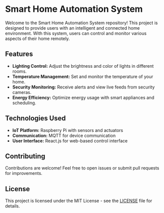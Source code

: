 # Smart Home Automation System

Welcome to the Smart Home Automation System repository! This project is designed to provide users with an intelligent and connected home environment. With this system, users can control and monitor various aspects of their home remotely.

## Features

- **Lighting Control:** Adjust the brightness and color of lights in different rooms.
- **Temperature Management:** Set and monitor the temperature of your home.
- **Security Monitoring:** Receive alerts and view live feeds from security cameras.
- **Energy Efficiency:** Optimize energy usage with smart appliances and scheduling.

## Technologies Used

- **IoT Platform:** Raspberry Pi with sensors and actuators
- **Communication:** MQTT for device communication
- **User Interface:** React.js for web-based control interface

## Contributing

Contributions are welcome! Feel free to open issues or submit pull requests for improvements.

## License

This project is licensed under the MIT License - see the [LICENSE](LICENSE) file for details.
